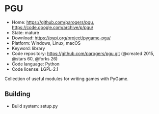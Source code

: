# PGU

- Home: https://github.com/parogers/pgu, https://code.google.com/archive/p/pgu/
- State: mature
- Download: https://pypi.org/project/pygame-pgu/
- Platform: Windows, Linux, macOS
- Keyword: library
- Code repository: https://github.com/parogers/pgu.git (@created 2015, @stars 60, @forks 26)
- Code language: Python
- Code license: LGPL-2.1

Collection of useful modules for writing games with PyGame.

## Building

- Build system: setup.py

